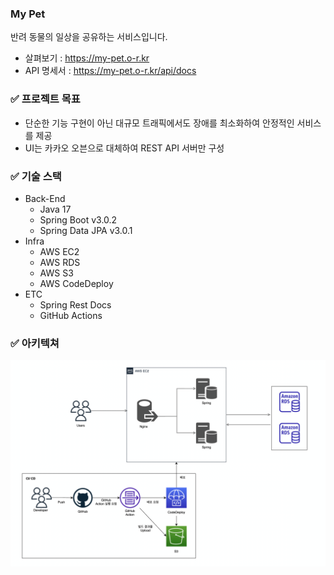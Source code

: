 ### My Pet

반려 동물의 일상을 공유하는 서비스입니다.

- 살펴보기 : https://my-pet.o-r.kr
- API 명세서 : https://my-pet.o-r.kr/api/docs

### ✅ 프로젝트 목표

- 단순한 기능 구현이 아닌 대규모 트래픽에서도 장애를 최소화하여 안정적인 서비스를 제공
- UI는 카카오 오븐으로 대체하여 REST API 서버만 구성

### ✅ 기술 스택

- Back-End
    - Java 17
    - Spring Boot v3.0.2
    - Spring Data JPA v3.0.1
- Infra
    - AWS EC2
    - AWS RDS
    - AWS S3
    - AWS CodeDeploy
- ETC
    - Spring Rest Docs
    - GitHub Actions

### ✅ 아키텍쳐

![architecture](./docs/architecture.png)
